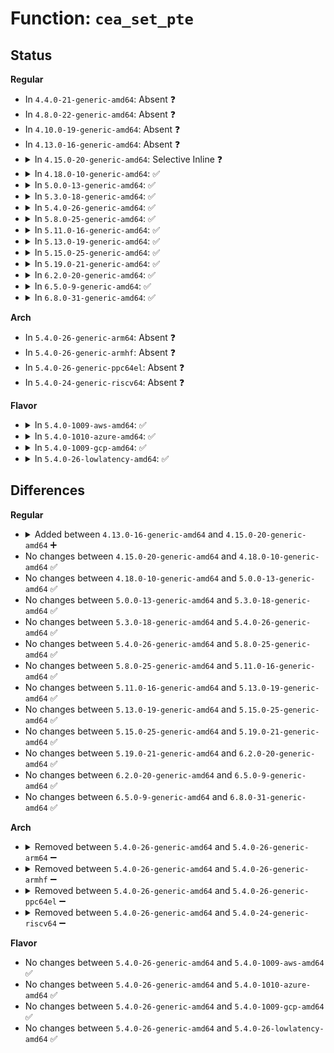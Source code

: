 # Function: <code>cea_set_pte</code>

## Status
<b>Regular</b>
<ul>
<li>
In <code>4.4.0-21-generic-amd64</code>: Absent ❓
</li>
<li>
In <code>4.8.0-22-generic-amd64</code>: Absent ❓
</li>
<li>
In <code>4.10.0-19-generic-amd64</code>: Absent ❓
</li>
<li>
In <code>4.13.0-16-generic-amd64</code>: Absent ❓
</li>
<li>
<details>
<summary>In <code>4.15.0-20-generic-amd64</code>: Selective Inline ❓</summary>

```c
void cea_set_pte(void * cea_vaddr, phys_addr_t pa, pgprot_t flags)
```

```json
{
  "name": "cea_set_pte",
  "collision_type": "Unique Global",
  "inline_type": "Selective",
  "funcs": [
    {
      "addr": 18446744071602715531,
      "name": "cea_set_pte",
      "external": true,
      "loc": "arch/x86/mm/cpu_entry_area.c:27",
      "file": "arch/x86/mm/cpu_entry_area.c",
      "inline": "not declared, inlined",
      "caller_inline": [
        "arch/x86/mm/cpu_entry_area.c:setup_cpu_entry_areas",
        "arch/x86/mm/cpu_entry_area.c:setup_cpu_entry_areas",
        "arch/x86/mm/cpu_entry_area.c:setup_cpu_entry_areas",
        "arch/x86/mm/cpu_entry_area.c:cea_map_percpu_pages"
      ],
      "caller_func": [
        "arch/x86/events/intel/ds.c:ds_clear_cea",
        "arch/x86/events/intel/ds.c:ds_update_cea",
        "arch/x86/kernel/traps.c:trap_init"
      ]
    }
  ],
  "symbols": [
    {
      "addr": 18446744071579348944,
      "name": "cea_set_pte",
      "section": ".text",
      "bind": "STB_GLOBAL",
      "size": 57
    }
  ]
}
```
</details>
</li>
<li>
<details>
<summary>In <code>4.18.0-10-generic-amd64</code>: ✅</summary>

```c
void cea_set_pte(void * cea_vaddr, phys_addr_t pa, pgprot_t flags)
```

```json
{
  "name": "cea_set_pte",
  "collision_type": "Unique Global",
  "inline_type": "No",
  "funcs": [
    {
      "addr": 18446744071579360608,
      "name": "cea_set_pte",
      "external": true,
      "loc": "arch/x86/mm/cpu_entry_area.c:27",
      "file": "arch/x86/mm/cpu_entry_area.c",
      "inline": "seen, unknown",
      "caller_inline": [],
      "caller_func": [
        "arch/x86/events/intel/ds.c:ds_clear_cea",
        "arch/x86/events/intel/ds.c:ds_update_cea",
        "arch/x86/kernel/traps.c:trap_init",
        "arch/x86/mm/cpu_entry_area.c:setup_cpu_entry_areas",
        "arch/x86/mm/cpu_entry_area.c:setup_cpu_entry_areas",
        "arch/x86/mm/cpu_entry_area.c:setup_cpu_entry_areas",
        "arch/x86/mm/cpu_entry_area.c:cea_map_percpu_pages"
      ]
    }
  ],
  "symbols": [
    {
      "addr": 18446744071579360608,
      "name": "cea_set_pte",
      "section": ".text",
      "bind": "STB_GLOBAL",
      "size": 124
    }
  ]
}
```
</details>
</li>
<li>
<details>
<summary>In <code>5.0.0-13-generic-amd64</code>: ✅</summary>

```c
void cea_set_pte(void * cea_vaddr, phys_addr_t pa, pgprot_t flags)
```

```json
{
  "name": "cea_set_pte",
  "collision_type": "Unique Global",
  "inline_type": "No",
  "funcs": [
    {
      "addr": 18446744071579388128,
      "name": "cea_set_pte",
      "external": true,
      "loc": "arch/x86/mm/cpu_entry_area.c:29",
      "file": "arch/x86/mm/cpu_entry_area.c",
      "inline": "seen, unknown",
      "caller_inline": [],
      "caller_func": [
        "arch/x86/events/intel/ds.c:ds_clear_cea",
        "arch/x86/events/intel/ds.c:ds_update_cea",
        "arch/x86/kernel/traps.c:trap_init",
        "arch/x86/mm/cpu_entry_area.c:setup_cpu_entry_areas",
        "arch/x86/mm/cpu_entry_area.c:setup_cpu_entry_areas",
        "arch/x86/mm/cpu_entry_area.c:cea_map_percpu_pages"
      ]
    }
  ],
  "symbols": [
    {
      "addr": 18446744071579388128,
      "name": "cea_set_pte",
      "section": ".text",
      "bind": "STB_GLOBAL",
      "size": 124
    }
  ]
}
```
</details>
</li>
<li>
<details>
<summary>In <code>5.3.0-18-generic-amd64</code>: ✅</summary>

```c
void cea_set_pte(void * cea_vaddr, phys_addr_t pa, pgprot_t flags)
```

```json
{
  "name": "cea_set_pte",
  "collision_type": "Unique Global",
  "inline_type": "No",
  "funcs": [
    {
      "addr": 18446744071579403632,
      "name": "cea_set_pte",
      "external": true,
      "loc": "arch/x86/mm/cpu_entry_area.c:29",
      "file": "arch/x86/mm/cpu_entry_area.c",
      "inline": "seen, unknown",
      "caller_inline": [],
      "caller_func": [
        "arch/x86/events/intel/ds.c:ds_clear_cea",
        "arch/x86/events/intel/ds.c:ds_update_cea",
        "arch/x86/kernel/traps.c:trap_init",
        "arch/x86/mm/cpu_entry_area.c:setup_cpu_entry_areas",
        "arch/x86/mm/cpu_entry_area.c:setup_cpu_entry_areas",
        "arch/x86/mm/cpu_entry_area.c:cea_map_percpu_pages"
      ]
    }
  ],
  "symbols": [
    {
      "addr": 18446744071579403632,
      "name": "cea_set_pte",
      "section": ".text",
      "bind": "STB_GLOBAL",
      "size": 126
    }
  ]
}
```
</details>
</li>
<li>
<details>
<summary>In <code>5.4.0-26-generic-amd64</code>: ✅</summary>

```c
void cea_set_pte(void * cea_vaddr, phys_addr_t pa, pgprot_t flags)
```

```json
{
  "name": "cea_set_pte",
  "collision_type": "Unique Global",
  "inline_type": "No",
  "funcs": [
    {
      "addr": 18446744071579406816,
      "name": "cea_set_pte",
      "external": true,
      "loc": "arch/x86/mm/cpu_entry_area.c:29",
      "file": "arch/x86/mm/cpu_entry_area.c",
      "inline": "seen, unknown",
      "caller_inline": [],
      "caller_func": [
        "arch/x86/events/intel/ds.c:ds_clear_cea",
        "arch/x86/events/intel/ds.c:ds_update_cea",
        "arch/x86/kernel/traps.c:trap_init",
        "arch/x86/mm/cpu_entry_area.c:setup_cpu_entry_areas",
        "arch/x86/mm/cpu_entry_area.c:setup_cpu_entry_areas",
        "arch/x86/mm/cpu_entry_area.c:cea_map_percpu_pages"
      ]
    }
  ],
  "symbols": [
    {
      "addr": 18446744071579406816,
      "name": "cea_set_pte",
      "section": ".text",
      "bind": "STB_GLOBAL",
      "size": 126
    }
  ]
}
```
</details>
</li>
<li>
<details>
<summary>In <code>5.8.0-25-generic-amd64</code>: ✅</summary>

```c
void cea_set_pte(void * cea_vaddr, phys_addr_t pa, pgprot_t flags)
```

```json
{
  "name": "cea_set_pte",
  "collision_type": "Unique Global",
  "inline_type": "No",
  "funcs": [
    {
      "addr": 18446744071579417408,
      "name": "cea_set_pte",
      "external": true,
      "loc": "arch/x86/mm/cpu_entry_area.c:33",
      "file": "arch/x86/mm/cpu_entry_area.c",
      "inline": "seen, unknown",
      "caller_inline": [],
      "caller_func": [
        "arch/x86/events/intel/ds.c:release_bts_buffer",
        "arch/x86/events/intel/ds.c:release_pebs_buffer",
        "arch/x86/events/intel/ds.c:ds_update_cea",
        "arch/x86/kernel/idt.c:idt_setup_apic_and_irq_gates",
        "arch/x86/mm/cpu_entry_area.c:setup_cpu_entry_area",
        "arch/x86/mm/cpu_entry_area.c:setup_cpu_entry_area",
        "arch/x86/mm/cpu_entry_area.c:cea_map_percpu_pages"
      ]
    }
  ],
  "symbols": [
    {
      "addr": 18446744071579417408,
      "name": "cea_set_pte",
      "section": ".text",
      "bind": "STB_GLOBAL",
      "size": 124
    }
  ]
}
```
</details>
</li>
<li>
<details>
<summary>In <code>5.11.0-16-generic-amd64</code>: ✅</summary>

```c
void cea_set_pte(void * cea_vaddr, phys_addr_t pa, pgprot_t flags)
```

```json
{
  "name": "cea_set_pte",
  "collision_type": "Unique Global",
  "inline_type": "No",
  "funcs": [
    {
      "addr": 18446744071579417440,
      "name": "cea_set_pte",
      "external": true,
      "loc": "arch/x86/mm/cpu_entry_area.c:34",
      "file": "arch/x86/mm/cpu_entry_area.c",
      "inline": "seen, unknown",
      "caller_inline": [],
      "caller_func": [
        "arch/x86/events/intel/ds.c:release_bts_buffer",
        "arch/x86/events/intel/ds.c:release_pebs_buffer",
        "arch/x86/events/intel/ds.c:ds_update_cea",
        "arch/x86/kernel/idt.c:idt_setup_apic_and_irq_gates",
        "arch/x86/kernel/sev-es.c:setup_vc_stacks",
        "arch/x86/kernel/sev-es.c:setup_vc_stacks",
        "arch/x86/mm/cpu_entry_area.c:setup_cpu_entry_area",
        "arch/x86/mm/cpu_entry_area.c:setup_cpu_entry_area",
        "arch/x86/mm/cpu_entry_area.c:cea_map_percpu_pages"
      ]
    }
  ],
  "symbols": [
    {
      "addr": 18446744071579417440,
      "name": "cea_set_pte",
      "section": ".text",
      "bind": "STB_GLOBAL",
      "size": 124
    }
  ]
}
```
</details>
</li>
<li>
<details>
<summary>In <code>5.13.0-19-generic-amd64</code>: ✅</summary>

```c
void cea_set_pte(void * cea_vaddr, phys_addr_t pa, pgprot_t flags)
```

```json
{
  "name": "cea_set_pte",
  "collision_type": "Unique Global",
  "inline_type": "No",
  "funcs": [
    {
      "addr": 18446744071579420528,
      "name": "cea_set_pte",
      "external": true,
      "loc": "arch/x86/mm/cpu_entry_area.c:34",
      "file": "arch/x86/mm/cpu_entry_area.c",
      "inline": "seen, unknown",
      "caller_inline": [],
      "caller_func": [
        "arch/x86/events/intel/ds.c:release_bts_buffer",
        "arch/x86/events/intel/ds.c:release_pebs_buffer",
        "arch/x86/events/intel/ds.c:ds_update_cea",
        "arch/x86/kernel/idt.c:idt_setup_apic_and_irq_gates",
        "arch/x86/kernel/sev.c:sev_es_init_vc_handling",
        "arch/x86/kernel/sev.c:sev_es_init_vc_handling",
        "arch/x86/mm/cpu_entry_area.c:setup_cpu_entry_area",
        "arch/x86/mm/cpu_entry_area.c:setup_cpu_entry_area",
        "arch/x86/mm/cpu_entry_area.c:cea_map_percpu_pages"
      ]
    }
  ],
  "symbols": [
    {
      "addr": 18446744071579420528,
      "name": "cea_set_pte",
      "section": ".text",
      "bind": "STB_GLOBAL",
      "size": 127
    }
  ]
}
```
</details>
</li>
<li>
<details>
<summary>In <code>5.15.0-25-generic-amd64</code>: ✅</summary>

```c
void cea_set_pte(void * cea_vaddr, phys_addr_t pa, pgprot_t flags)
```

```json
{
  "name": "cea_set_pte",
  "collision_type": "Unique Global",
  "inline_type": "No",
  "funcs": [
    {
      "addr": 18446744071579484080,
      "name": "cea_set_pte",
      "external": true,
      "loc": "arch/x86/mm/cpu_entry_area.c:34",
      "file": "arch/x86/mm/cpu_entry_area.c",
      "inline": "seen, unknown",
      "caller_inline": [],
      "caller_func": [
        "arch/x86/events/intel/ds.c:release_bts_buffer",
        "arch/x86/events/intel/ds.c:release_pebs_buffer",
        "arch/x86/events/intel/ds.c:ds_update_cea",
        "arch/x86/kernel/idt.c:idt_setup_apic_and_irq_gates",
        "arch/x86/mm/cpu_entry_area.c:setup_cpu_entry_area",
        "arch/x86/mm/cpu_entry_area.c:setup_cpu_entry_area",
        "arch/x86/mm/cpu_entry_area.c:cea_map_percpu_pages"
      ]
    }
  ],
  "symbols": [
    {
      "addr": 18446744071579484080,
      "name": "cea_set_pte",
      "section": ".text",
      "bind": "STB_GLOBAL",
      "size": 127
    }
  ]
}
```
</details>
</li>
<li>
<details>
<summary>In <code>5.19.0-21-generic-amd64</code>: ✅</summary>

```c
void cea_set_pte(void * cea_vaddr, phys_addr_t pa, pgprot_t flags)
```

```json
{
  "name": "cea_set_pte",
  "collision_type": "Unique Global",
  "inline_type": "No",
  "funcs": [
    {
      "addr": 18446744071579563392,
      "name": "cea_set_pte",
      "external": true,
      "loc": "arch/x86/mm/cpu_entry_area.c:34",
      "file": "arch/x86/mm/cpu_entry_area.c",
      "inline": "seen, unknown",
      "caller_inline": [],
      "caller_func": [
        "arch/x86/events/intel/ds.c:ds_clear_cea",
        "arch/x86/events/intel/ds.c:ds_update_cea",
        "arch/x86/kernel/idt.c:idt_setup_apic_and_irq_gates",
        "arch/x86/mm/cpu_entry_area.c:setup_cpu_entry_area",
        "arch/x86/mm/cpu_entry_area.c:setup_cpu_entry_area",
        "arch/x86/mm/cpu_entry_area.c:cea_map_percpu_pages"
      ]
    }
  ],
  "symbols": [
    {
      "addr": 18446744071579563392,
      "name": "cea_set_pte",
      "section": ".text",
      "bind": "STB_GLOBAL",
      "size": 147
    }
  ]
}
```
</details>
</li>
<li>
<details>
<summary>In <code>6.2.0-20-generic-amd64</code>: ✅</summary>

```c
void cea_set_pte(void * cea_vaddr, phys_addr_t pa, pgprot_t flags)
```

```json
{
  "name": "cea_set_pte",
  "collision_type": "Unique Global",
  "inline_type": "No",
  "funcs": [
    {
      "addr": 18446744071579671040,
      "name": "cea_set_pte",
      "external": true,
      "loc": "arch/x86/mm/cpu_entry_area.c:72",
      "file": "arch/x86/mm/cpu_entry_area.c",
      "inline": "seen, unknown",
      "caller_inline": [],
      "caller_func": [
        "arch/x86/events/intel/ds.c:ds_clear_cea",
        "arch/x86/events/intel/ds.c:ds_update_cea",
        "arch/x86/kernel/idt.c:idt_setup_apic_and_irq_gates",
        "arch/x86/mm/cpu_entry_area.c:setup_cpu_entry_areas",
        "arch/x86/mm/cpu_entry_area.c:setup_cpu_entry_areas",
        "arch/x86/mm/cpu_entry_area.c:setup_cpu_entry_areas",
        "arch/x86/mm/cpu_entry_area.c:setup_cpu_entry_areas",
        "arch/x86/mm/cpu_entry_area.c:setup_cpu_entry_areas",
        "arch/x86/mm/cpu_entry_area.c:percpu_setup_exception_stacks",
        "arch/x86/mm/cpu_entry_area.c:percpu_setup_exception_stacks",
        "arch/x86/mm/cpu_entry_area.c:percpu_setup_exception_stacks",
        "arch/x86/mm/cpu_entry_area.c:percpu_setup_exception_stacks",
        "arch/x86/mm/cpu_entry_area.c:percpu_setup_exception_stacks",
        "arch/x86/mm/cpu_entry_area.c:percpu_setup_exception_stacks",
        "arch/x86/mm/cpu_entry_area.c:percpu_setup_exception_stacks",
        "arch/x86/mm/cpu_entry_area.c:percpu_setup_exception_stacks",
        "arch/x86/mm/cpu_entry_area.c:percpu_setup_exception_stacks",
        "arch/x86/mm/cpu_entry_area.c:percpu_setup_exception_stacks",
        "arch/x86/mm/cpu_entry_area.c:percpu_setup_exception_stacks",
        "arch/x86/mm/cpu_entry_area.c:percpu_setup_exception_stacks"
      ]
    }
  ],
  "symbols": [
    {
      "addr": 18446744071579671040,
      "name": "cea_set_pte",
      "section": ".text",
      "bind": "STB_GLOBAL",
      "size": 150
    }
  ]
}
```
</details>
</li>
<li>
<details>
<summary>In <code>6.5.0-9-generic-amd64</code>: ✅</summary>

```c
void cea_set_pte(void * cea_vaddr, phys_addr_t pa, pgprot_t flags)
```

```json
{
  "name": "cea_set_pte",
  "collision_type": "Unique Global",
  "inline_type": "No",
  "funcs": [
    {
      "addr": 18446744071579684992,
      "name": "cea_set_pte",
      "external": true,
      "loc": "arch/x86/mm/cpu_entry_area.c:79",
      "file": "arch/x86/mm/cpu_entry_area.c",
      "inline": "seen, unknown",
      "caller_inline": [],
      "caller_func": [
        "arch/x86/events/intel/ds.c:ds_clear_cea",
        "arch/x86/events/intel/ds.c:ds_update_cea",
        "arch/x86/kernel/idt.c:idt_setup_apic_and_irq_gates",
        "arch/x86/mm/cpu_entry_area.c:setup_cpu_entry_areas",
        "arch/x86/mm/cpu_entry_area.c:setup_cpu_entry_areas",
        "arch/x86/mm/cpu_entry_area.c:setup_cpu_entry_areas",
        "arch/x86/mm/cpu_entry_area.c:setup_cpu_entry_areas",
        "arch/x86/mm/cpu_entry_area.c:setup_cpu_entry_areas",
        "arch/x86/mm/cpu_entry_area.c:percpu_setup_exception_stacks",
        "arch/x86/mm/cpu_entry_area.c:percpu_setup_exception_stacks",
        "arch/x86/mm/cpu_entry_area.c:percpu_setup_exception_stacks",
        "arch/x86/mm/cpu_entry_area.c:percpu_setup_exception_stacks",
        "arch/x86/mm/cpu_entry_area.c:percpu_setup_exception_stacks",
        "arch/x86/mm/cpu_entry_area.c:percpu_setup_exception_stacks",
        "arch/x86/mm/cpu_entry_area.c:percpu_setup_exception_stacks",
        "arch/x86/mm/cpu_entry_area.c:percpu_setup_exception_stacks",
        "arch/x86/mm/cpu_entry_area.c:percpu_setup_exception_stacks",
        "arch/x86/mm/cpu_entry_area.c:percpu_setup_exception_stacks",
        "arch/x86/mm/cpu_entry_area.c:percpu_setup_exception_stacks",
        "arch/x86/mm/cpu_entry_area.c:percpu_setup_exception_stacks"
      ]
    }
  ],
  "symbols": [
    {
      "addr": 18446744071579684992,
      "name": "cea_set_pte",
      "section": ".text",
      "bind": "STB_GLOBAL",
      "size": 141
    }
  ]
}
```
</details>
</li>
<li>
<details>
<summary>In <code>6.8.0-31-generic-amd64</code>: ✅</summary>

```c
void cea_set_pte(void * cea_vaddr, phys_addr_t pa, pgprot_t flags)
```

```json
{
  "name": "cea_set_pte",
  "collision_type": "Unique Global",
  "inline_type": "No",
  "funcs": [
    {
      "addr": 18446744071579719504,
      "name": "cea_set_pte",
      "external": true,
      "loc": "arch/x86/mm/cpu_entry_area.c:79",
      "file": "arch/x86/mm/cpu_entry_area.c",
      "inline": "seen, unknown",
      "caller_inline": [],
      "caller_func": [
        "arch/x86/events/intel/ds.c:ds_clear_cea",
        "arch/x86/events/intel/ds.c:ds_update_cea",
        "arch/x86/kernel/idt.c:idt_setup_apic_and_irq_gates",
        "arch/x86/mm/cpu_entry_area.c:setup_cpu_entry_areas",
        "arch/x86/mm/cpu_entry_area.c:setup_cpu_entry_areas",
        "arch/x86/mm/cpu_entry_area.c:setup_cpu_entry_areas",
        "arch/x86/mm/cpu_entry_area.c:setup_cpu_entry_areas",
        "arch/x86/mm/cpu_entry_area.c:setup_cpu_entry_areas",
        "arch/x86/mm/cpu_entry_area.c:percpu_setup_exception_stacks",
        "arch/x86/mm/cpu_entry_area.c:percpu_setup_exception_stacks",
        "arch/x86/mm/cpu_entry_area.c:percpu_setup_exception_stacks",
        "arch/x86/mm/cpu_entry_area.c:percpu_setup_exception_stacks",
        "arch/x86/mm/cpu_entry_area.c:percpu_setup_exception_stacks",
        "arch/x86/mm/cpu_entry_area.c:percpu_setup_exception_stacks",
        "arch/x86/mm/cpu_entry_area.c:percpu_setup_exception_stacks",
        "arch/x86/mm/cpu_entry_area.c:percpu_setup_exception_stacks",
        "arch/x86/mm/cpu_entry_area.c:percpu_setup_exception_stacks",
        "arch/x86/mm/cpu_entry_area.c:percpu_setup_exception_stacks",
        "arch/x86/mm/cpu_entry_area.c:percpu_setup_exception_stacks",
        "arch/x86/mm/cpu_entry_area.c:percpu_setup_exception_stacks"
      ]
    }
  ],
  "symbols": [
    {
      "addr": 18446744071579719504,
      "name": "cea_set_pte",
      "section": ".text",
      "bind": "STB_GLOBAL",
      "size": 141
    }
  ]
}
```
</details>
</li>
</ul>
<b>Arch</b>
<ul>
<li>
In <code>5.4.0-26-generic-arm64</code>: Absent ❓
</li>
<li>
In <code>5.4.0-26-generic-armhf</code>: Absent ❓
</li>
<li>
In <code>5.4.0-26-generic-ppc64el</code>: Absent ❓
</li>
<li>
In <code>5.4.0-24-generic-riscv64</code>: Absent ❓
</li>
</ul>
<b>Flavor</b>
<ul>
<li>
<details>
<summary>In <code>5.4.0-1009-aws-amd64</code>: ✅</summary>

```c
void cea_set_pte(void * cea_vaddr, phys_addr_t pa, pgprot_t flags)
```

```json
{
  "name": "cea_set_pte",
  "collision_type": "Unique Global",
  "inline_type": "No",
  "funcs": [
    {
      "addr": 18446744071579402656,
      "name": "cea_set_pte",
      "external": true,
      "loc": "arch/x86/mm/cpu_entry_area.c:29",
      "file": "arch/x86/mm/cpu_entry_area.c",
      "inline": "seen, unknown",
      "caller_inline": [],
      "caller_func": [
        "arch/x86/events/intel/ds.c:ds_clear_cea",
        "arch/x86/events/intel/ds.c:ds_update_cea",
        "arch/x86/kernel/traps.c:trap_init",
        "arch/x86/mm/cpu_entry_area.c:setup_cpu_entry_areas",
        "arch/x86/mm/cpu_entry_area.c:setup_cpu_entry_areas",
        "arch/x86/mm/cpu_entry_area.c:cea_map_percpu_pages"
      ]
    }
  ],
  "symbols": [
    {
      "addr": 18446744071579402656,
      "name": "cea_set_pte",
      "section": ".text",
      "bind": "STB_GLOBAL",
      "size": 126
    }
  ]
}
```
</details>
</li>
<li>
<details>
<summary>In <code>5.4.0-1010-azure-amd64</code>: ✅</summary>

```c
void cea_set_pte(void * cea_vaddr, phys_addr_t pa, pgprot_t flags)
```

```json
{
  "name": "cea_set_pte",
  "collision_type": "Unique Global",
  "inline_type": "No",
  "funcs": [
    {
      "addr": 18446744071579332096,
      "name": "cea_set_pte",
      "external": true,
      "loc": "arch/x86/mm/cpu_entry_area.c:29",
      "file": "arch/x86/mm/cpu_entry_area.c",
      "inline": "seen, unknown",
      "caller_inline": [],
      "caller_func": [
        "arch/x86/events/intel/ds.c:ds_clear_cea",
        "arch/x86/events/intel/ds.c:ds_update_cea",
        "arch/x86/kernel/traps.c:trap_init",
        "arch/x86/mm/cpu_entry_area.c:setup_cpu_entry_areas",
        "arch/x86/mm/cpu_entry_area.c:setup_cpu_entry_areas",
        "arch/x86/mm/cpu_entry_area.c:cea_map_percpu_pages"
      ]
    }
  ],
  "symbols": [
    {
      "addr": 18446744071579332096,
      "name": "cea_set_pte",
      "section": ".text",
      "bind": "STB_GLOBAL",
      "size": 114
    }
  ]
}
```
</details>
</li>
<li>
<details>
<summary>In <code>5.4.0-1009-gcp-amd64</code>: ✅</summary>

```c
void cea_set_pte(void * cea_vaddr, phys_addr_t pa, pgprot_t flags)
```

```json
{
  "name": "cea_set_pte",
  "collision_type": "Unique Global",
  "inline_type": "No",
  "funcs": [
    {
      "addr": 18446744071579402576,
      "name": "cea_set_pte",
      "external": true,
      "loc": "arch/x86/mm/cpu_entry_area.c:29",
      "file": "arch/x86/mm/cpu_entry_area.c",
      "inline": "seen, unknown",
      "caller_inline": [],
      "caller_func": [
        "arch/x86/events/intel/ds.c:ds_clear_cea",
        "arch/x86/events/intel/ds.c:ds_update_cea",
        "arch/x86/kernel/traps.c:trap_init",
        "arch/x86/mm/cpu_entry_area.c:setup_cpu_entry_areas",
        "arch/x86/mm/cpu_entry_area.c:setup_cpu_entry_areas",
        "arch/x86/mm/cpu_entry_area.c:cea_map_percpu_pages"
      ]
    }
  ],
  "symbols": [
    {
      "addr": 18446744071579402576,
      "name": "cea_set_pte",
      "section": ".text",
      "bind": "STB_GLOBAL",
      "size": 126
    }
  ]
}
```
</details>
</li>
<li>
<details>
<summary>In <code>5.4.0-26-lowlatency-amd64</code>: ✅</summary>

```c
void cea_set_pte(void * cea_vaddr, phys_addr_t pa, pgprot_t flags)
```

```json
{
  "name": "cea_set_pte",
  "collision_type": "Unique Global",
  "inline_type": "No",
  "funcs": [
    {
      "addr": 18446744071579411440,
      "name": "cea_set_pte",
      "external": true,
      "loc": "arch/x86/mm/cpu_entry_area.c:29",
      "file": "arch/x86/mm/cpu_entry_area.c",
      "inline": "seen, unknown",
      "caller_inline": [],
      "caller_func": [
        "arch/x86/events/intel/ds.c:ds_clear_cea",
        "arch/x86/events/intel/ds.c:ds_update_cea",
        "arch/x86/kernel/traps.c:trap_init",
        "arch/x86/mm/cpu_entry_area.c:setup_cpu_entry_areas",
        "arch/x86/mm/cpu_entry_area.c:setup_cpu_entry_areas",
        "arch/x86/mm/cpu_entry_area.c:cea_map_percpu_pages"
      ]
    }
  ],
  "symbols": [
    {
      "addr": 18446744071579411440,
      "name": "cea_set_pte",
      "section": ".text",
      "bind": "STB_GLOBAL",
      "size": 126
    }
  ]
}
```
</details>
</li>
</ul>

## Differences
<b>Regular</b>
<ul>
<li>
<details>
<summary>Added between <code>4.13.0-16-generic-amd64</code> and <code>4.15.0-20-generic-amd64</code> ➕</summary>

```c
void cea_set_pte(void * cea_vaddr, phys_addr_t pa, pgprot_t flags)
```
</details>
</li>
<li>
No changes between <code>4.15.0-20-generic-amd64</code> and <code>4.18.0-10-generic-amd64</code> ✅
</li>
<li>
No changes between <code>4.18.0-10-generic-amd64</code> and <code>5.0.0-13-generic-amd64</code> ✅
</li>
<li>
No changes between <code>5.0.0-13-generic-amd64</code> and <code>5.3.0-18-generic-amd64</code> ✅
</li>
<li>
No changes between <code>5.3.0-18-generic-amd64</code> and <code>5.4.0-26-generic-amd64</code> ✅
</li>
<li>
No changes between <code>5.4.0-26-generic-amd64</code> and <code>5.8.0-25-generic-amd64</code> ✅
</li>
<li>
No changes between <code>5.8.0-25-generic-amd64</code> and <code>5.11.0-16-generic-amd64</code> ✅
</li>
<li>
No changes between <code>5.11.0-16-generic-amd64</code> and <code>5.13.0-19-generic-amd64</code> ✅
</li>
<li>
No changes between <code>5.13.0-19-generic-amd64</code> and <code>5.15.0-25-generic-amd64</code> ✅
</li>
<li>
No changes between <code>5.15.0-25-generic-amd64</code> and <code>5.19.0-21-generic-amd64</code> ✅
</li>
<li>
No changes between <code>5.19.0-21-generic-amd64</code> and <code>6.2.0-20-generic-amd64</code> ✅
</li>
<li>
No changes between <code>6.2.0-20-generic-amd64</code> and <code>6.5.0-9-generic-amd64</code> ✅
</li>
<li>
No changes between <code>6.5.0-9-generic-amd64</code> and <code>6.8.0-31-generic-amd64</code> ✅
</li>
</ul>
<b>Arch</b>
<ul>
<li>
<details>
<summary>Removed between <code>5.4.0-26-generic-amd64</code> and <code>5.4.0-26-generic-arm64</code> ➖</summary>

```c
void cea_set_pte(void * cea_vaddr, phys_addr_t pa, pgprot_t flags)
```
</details>
</li>
<li>
<details>
<summary>Removed between <code>5.4.0-26-generic-amd64</code> and <code>5.4.0-26-generic-armhf</code> ➖</summary>

```c
void cea_set_pte(void * cea_vaddr, phys_addr_t pa, pgprot_t flags)
```
</details>
</li>
<li>
<details>
<summary>Removed between <code>5.4.0-26-generic-amd64</code> and <code>5.4.0-26-generic-ppc64el</code> ➖</summary>

```c
void cea_set_pte(void * cea_vaddr, phys_addr_t pa, pgprot_t flags)
```
</details>
</li>
<li>
<details>
<summary>Removed between <code>5.4.0-26-generic-amd64</code> and <code>5.4.0-24-generic-riscv64</code> ➖</summary>

```c
void cea_set_pte(void * cea_vaddr, phys_addr_t pa, pgprot_t flags)
```
</details>
</li>
</ul>
<b>Flavor</b>
<ul>
<li>
No changes between <code>5.4.0-26-generic-amd64</code> and <code>5.4.0-1009-aws-amd64</code> ✅
</li>
<li>
No changes between <code>5.4.0-26-generic-amd64</code> and <code>5.4.0-1010-azure-amd64</code> ✅
</li>
<li>
No changes between <code>5.4.0-26-generic-amd64</code> and <code>5.4.0-1009-gcp-amd64</code> ✅
</li>
<li>
No changes between <code>5.4.0-26-generic-amd64</code> and <code>5.4.0-26-lowlatency-amd64</code> ✅
</li>
</ul>
